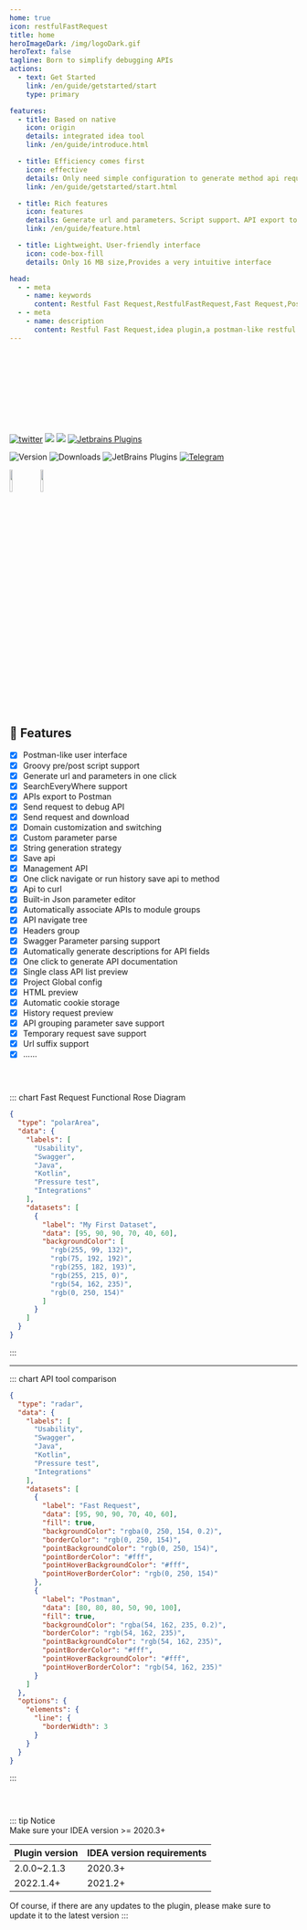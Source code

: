 ```yaml
---
home: true
icon: restfulFastRequest
title: home
heroImageDark: /img/logoDark.gif
heroText: false
tagline: Born to simplify debugging APIs
actions:
  - text: Get Started
    link: /en/guide/getstarted/start
    type: primary

features:
  - title: Based on native
    icon: origin
    details: integrated idea tool
    link: /en/guide/introduce.html

  - title: Efficiency comes first
    icon: effective
    details: Only need simple configuration to generate method api request, thus saving a lot of time
    link: /en/guide/getstarted/start.html

  - title: Rich features
    icon: features
    details: Generate url and parameters、Script support、API export to postman、SearchEveryWhere support、send/download request、Store request...
    link: /en/guide/feature.html

  - title: Lightweight、User-friendly interface
    icon: code-box-fill
    details: Only 16 MB size,Provides a very intuitive interface

head:
  - - meta
    - name: keywords
      content: Restful Fast Request,RestfulFastRequest,Fast Request,Postman,idea plugin,http client,Restful API,IDEA plugin
  - - meta
    - name: description
      content: Restful Fast Request,idea plugin,a postman-like restful api toolkit plugin based on IDEA,Can help you quickly generate url and params according to existing methods,An API debugging tool + API management tool.Support springmvc、springboot、java-rs
---
```


<div style="height:130px"></div>

[![twitter](https://img.shields.io/static/v1?label=Twitter&message=FastRequest666&logo=twitter&color=FC8D34)](https://twitter.com/FastRequest666)
[![](https://badgen.net/badge/Github/fast-request/21D789?icon=github)](https://github.com/dromara/fast-request)
[![](https://img.shields.io/static/v1?label=Gitee&message=fast-request&color=FF318C&logo=gitee)](https://gitee.com/dromara/fast-request)
[![Jetbrains Plugins][plugin-img]][plugin]

![Version](https://img.shields.io/jetbrains/plugin/v/16988?logo=IntelliJ%20IDEA) ![Downloads](https://img.shields.io/jetbrains/plugin/d/16988?color=FE2857) ![JetBrains Plugins](https://img.shields.io/jetbrains/plugin/r/rating/16988) [![Telegram](https://img.shields.io/static/v1?label=Telegram&message=Restful%20Fast%20Request&logo=telegram&color=28A8E8)](https://t.me/restful_fast_request)

<div >
<a href="https://www.jetbrains.com"><img src="https://resources.jetbrains.com/storage/products/company/brand/logos/jb_beam.svg" width = "10%" /></a>
<a href="https://www.jetbrains.com/idea"><img src="https://resources.jetbrains.com/storage/products/company/brand/logos/IntelliJ_IDEA_icon.svg" width = "10%" /></a>
</div>

<div style="height:30px"></div>

## 🥇 Features

- [x] Postman-like user interface
- [x] Groovy pre/post script support
- [x] Generate url and parameters in one click
- [x] SearchEveryWhere support
- [x] APIs export to Postman
- [x] Send request to debug API
- [x] Send request and download
- [x] Domain customization and switching
- [x] Custom parameter parse
- [x] String generation strategy
- [x] Save api
- [x] Management API
- [x] One click navigate or run history save api to method
- [x] Api to curl
- [x] Built-in Json parameter editor
- [x] Automatically associate APIs to module groups
- [x] API navigate tree
- [x] Headers group
- [x] Swagger Parameter parsing support
- [x] Automatically generate descriptions for API fields
- [x] One click to generate API documentation
- [x] Single class API list preview
- [x] Project Global config
- [x] HTML preview
- [x] Automatic cookie storage
- [x] History request preview
- [x] API grouping parameter save support
- [x] Temporary request save support
- [x] Url suffix support
- [x] ......

<div style="height:30px"></div>

::: chart Fast Request Functional Rose Diagram

```json
{
  "type": "polarArea",
  "data": {
    "labels": [
      "Usability",
      "Swagger",
      "Java",
      "Kotlin",
      "Pressure test",
      "Integrations"
    ],
    "datasets": [
      {
        "label": "My First Dataset",
        "data": [95, 90, 90, 70, 40, 60],
        "backgroundColor": [
          "rgb(255, 99, 132)",
          "rgb(75, 192, 192)",
          "rgb(255, 182, 193)",
          "rgb(255, 215, 0)",
          "rgb(54, 162, 235)",
          "rgb(0, 250, 154)"
        ]
      }
    ]
  }
}
```

:::

---

::: chart API tool comparison

```json
{
  "type": "radar",
  "data": {
    "labels": [
      "Usability",
      "Swagger",
      "Java",
      "Kotlin",
      "Pressure test",
      "Integrations"
    ],
    "datasets": [
      {
        "label": "Fast Request",
        "data": [95, 90, 90, 70, 40, 60],
        "fill": true,
        "backgroundColor": "rgba(0, 250, 154, 0.2)",
        "borderColor": "rgb(0, 250, 154)",
        "pointBackgroundColor": "rgb(0, 250, 154)",
        "pointBorderColor": "#fff",
        "pointHoverBackgroundColor": "#fff",
        "pointHoverBorderColor": "rgb(0, 250, 154)"
      },
      {
        "label": "Postman",
        "data": [80, 80, 80, 50, 90, 100],
        "fill": true,
        "backgroundColor": "rgba(54, 162, 235, 0.2)",
        "borderColor": "rgb(54, 162, 235)",
        "pointBackgroundColor": "rgb(54, 162, 235)",
        "pointBorderColor": "#fff",
        "pointHoverBackgroundColor": "#fff",
        "pointHoverBorderColor": "rgb(54, 162, 235)"
      }
    ]
  },
  "options": {
    "elements": {
      "line": {
        "borderWidth": 3
      }
    }
  }
}
```

:::

<div style="height:30px"></div>

::: tip Notice  
Make sure your IDEA version >= 2020.3+

| Plugin version | IDEA version requirements |
| -------------- | ------------------------- |
| 2.0.0~2.1.3    | 2020.3+                   |
| 2022.1.4+      | 2021.2+                   |

Of course, if there are any updates to the plugin, please make sure to update it to the latest version
:::

[plugin]: https://plugins.jetbrains.com/plugin/16988
[plugin-img]: https://img.shields.io/badge/plugin-Restful_Fast_Request-x.svg?logo=IntelliJ%20IDEA
